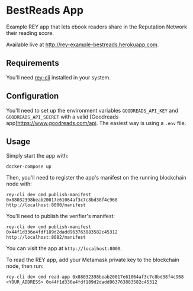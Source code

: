 BestReads App
=============

Example REY app that lets ebook readers share in the Reputation Network their reading score.

Available live at http://rey-example-bestreads.herokuapp.com.

Requirements
------------

You'll need [rey-cli](http://github.com/reputation-network/rey-cli) installed in your system.

Configuration
-------------

You'll need to set up the environment variables `GOODREADS_API_KEY` and `GOODREADS_API_SECRET` with a valid [Goodreads app]<https://www.goodreads.com/api>. The easiest way is using a `.env` file.

Usage
-----

Simply start the app with:

    docker-compose up

Then, you'll need to register the app's manifest on the running blockchain node with:

    rey-cli dev cmd publish-manifest 0x88032398beab20017e61064af3c7c8bd38f4c968 http://localhost:8000/manifest

You'll need to publish the verifier's manifest:

    rey-cli dev cmd publish-manifest 0x44f1d336e4fdf189d2dadd963763883582c45312 http://localhost:8082/manifest

You can visit the app at `http://localhost:8000`.

To read the REY app, add your Metamask private key to the blockchain node, then run:

    rey-cli dev cmd read-app 0x88032398beab20017e61064af3c7c8bd38f4c968 <YOUR_ADDRESS> 0x44f1d336e4fdf189d2dadd963763883582c45312
